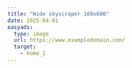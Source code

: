 ```yaml
---
title: "Wide skyscraper 160x600"
date: 2025-04-01
easyads:
  type: image
  url: https://www.exampledomain.com/
  target: 
    - home_1
---
```


